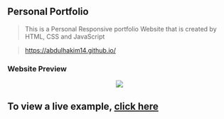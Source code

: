 ## Personal Portfolio
> This is a Personal Responsive portfolio Website that is created by HTML, CSS and JavaScript   

> https://abdulhakim14.github.io/



### Website Preview
<p align="center"> 
  <kbd>
    <a href="https://abdulhakim14.github.io/" target="_blank"><img src="examples/preview.gif">
  </a>
  </kbd>
</p>



## To view a live example, **[click here](https://abdulhakim14.github.io/)**
